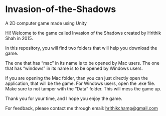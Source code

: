 # Invasion-of-the-Shadows
A 2D computer game made using Unity

Hi! Welcome to the game called Invasion of the Shadows created by Hrithik Shah in 2015.

In this repository, you will find two folders that will help you download the game.

The one that has “mac” in its name is to be opened by Mac users.
The one that has “windows” in its name is to be opened by Windows users.

If you are opening the Mac folder, than you can just directly open the application, that will be the game.
For Windows users, open the .exe file. Make sure to not tamper with the “Data” folder. This will mess the game up.

Thank you for your time, and I hope you enjoy the game.

For feedback, please contact me through email: hrithikchamp@gmail.com

